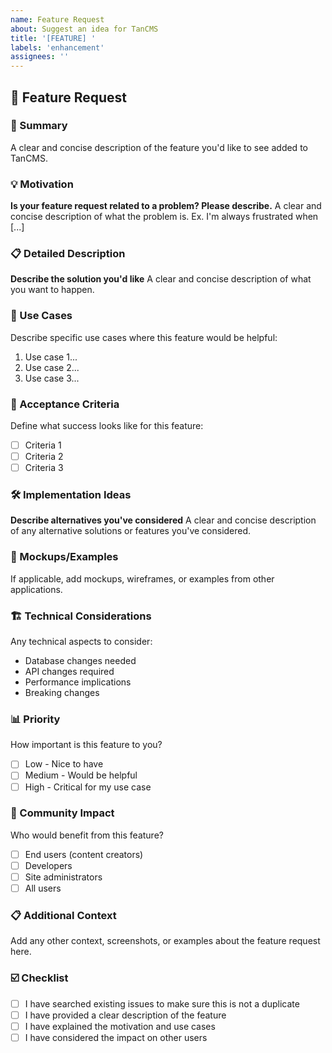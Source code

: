 ```yaml
---
name: Feature Request
about: Suggest an idea for TanCMS
title: '[FEATURE] '
labels: 'enhancement'
assignees: ''
---
```


## 🚀 Feature Request

### 📝 Summary
A clear and concise description of the feature you'd like to see added to TanCMS.

### 💡 Motivation
**Is your feature request related to a problem? Please describe.**
A clear and concise description of what the problem is. Ex. I'm always frustrated when [...]

### 📋 Detailed Description
**Describe the solution you'd like**
A clear and concise description of what you want to happen.

### 🔄 Use Cases
Describe specific use cases where this feature would be helpful:
1. Use case 1...
2. Use case 2...
3. Use case 3...

### 🎯 Acceptance Criteria
Define what success looks like for this feature:
- [ ] Criteria 1
- [ ] Criteria 2
- [ ] Criteria 3

### 🛠 Implementation Ideas
**Describe alternatives you've considered**
A clear and concise description of any alternative solutions or features you've considered.

### 📸 Mockups/Examples
If applicable, add mockups, wireframes, or examples from other applications.

### 🏗 Technical Considerations
Any technical aspects to consider:
- Database changes needed
- API changes required
- Performance implications
- Breaking changes

### 📊 Priority
How important is this feature to you?
- [ ] Low - Nice to have
- [ ] Medium - Would be helpful
- [ ] High - Critical for my use case

### 👥 Community Impact
Who would benefit from this feature?
- [ ] End users (content creators)
- [ ] Developers
- [ ] Site administrators
- [ ] All users

### 📋 Additional Context
Add any other context, screenshots, or examples about the feature request here.

### ☑️ Checklist
- [ ] I have searched existing issues to make sure this is not a duplicate
- [ ] I have provided a clear description of the feature
- [ ] I have explained the motivation and use cases
- [ ] I have considered the impact on other users